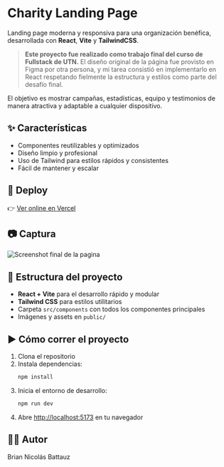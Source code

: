 # Charity Landing Page

Landing page moderna y responsiva para una organización benéfica, desarrollada con **React**, **Vite** y **TailwindCSS**.

> **Este proyecto fue realizado como trabajo final del curso de Fullstack de UTN.**
> El diseño original de la página fue provisto en Figma por otra persona, y mi tarea consistió en implementarlo en React respetando fielmente la estructura y estilos como parte del desafío final.

El objetivo es mostrar campañas, estadísticas, equipo y testimonios de manera atractiva y adaptable a cualquier dispositivo.

## ✨ Características
- Componentes reutilizables y optimizados
- Diseño limpio y profesional
- Uso de Tailwind para estilos rápidos y consistentes
- Fácil de mantener y escalar

## 🚀 Deploy
👉 [Ver online en Vercel](https://charity-landing-page-gold.vercel.app/)

## 📷 Captura
![Screenshot final de la pagina](charity-landing\public\screenshot.png)

## 📂 Estructura del proyecto
- **React + Vite** para el desarrollo rápido y modular
- **Tailwind CSS** para estilos utilitarios
- Carpeta `src/components` con todos los componentes principales
- Imágenes y assets en `public/`

## ▶️ Cómo correr el proyecto
1. Clona el repositorio
2. Instala dependencias:
	```bash
	npm install
	```
3. Inicia el entorno de desarrollo:
	```bash
	npm run dev
	```
4. Abre [http://localhost:5173](http://localhost:5173) en tu navegador

## 👨‍💻 Autor
Brian Nicolás Battauz
